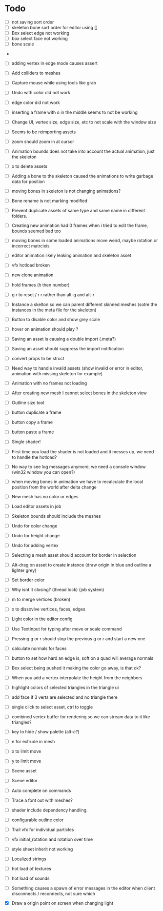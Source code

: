 # Todo

- [ ] not saving sort order
- [ ] skeleton bone sort order for editor using []
- [ ] Box select edge not working
- [ ] box select face not working
- [ ] bone scale
- 

- [ ] adding vertex in edge mode causes assert
- [ ] Add colliders to meshes
- [ ] Capture mouse while using tools like grab
- [ ] Undo with color did not work
- [ ] edge color did not work
- [ ] inserting a frame with o in the middle seems to not be working
- [ ] Change UI, vertex size, edge size, etc to not scale with the window size
- [ ] Seems to be reimporting assets
- [ ] zoom should zoom in at cursor
- [ ] Animation bounds does not take into account the actual animation, just the skeleton
- [ ] x to delete assets

- [ ] Adding a bone to the skeleton caused the animations to write garbage data for position
- [ ] moving bones in skeleton is not changing animations?
- [ ] Bone rename is not marking modified
- [ ] Prevent duplicate assets of same type and same name in different folders.
- [ ] Creating new animation had 0 frames when i tried to edit the frame, bounds seemed bad too
- [ ] moving bones in some loaded animations move weird, maybe rotation or incorrect matrcieis
- [ ] editor animation likely leaking animation and skeleton asset 
- [ ] vfx hotload broken
- [ ] new clone animation
- [ ] hold frames (h then number)
- [ ] g r to reset / r r rather than alt-g and alt-r
- [ ] Instance a skelton so we can parent different skinned meshes (sotre the instances in the meta file for the skeleton)
- [ ] Button to disable color and show grey scale
- [ ] hover on animation should play ?
- [ ] Saving an asset is causing a double import (.meta?)
- [ ] Saving an asset should suppress the import notification 
- [ ] convert props to be struct
- [ ] Need way to handle invalid assets (show invalid or error in editor, animation with missing skeleton for example)
- [ ] Animation with no frames not loading
- [ ] After creating new mesh I cannot select bones in the skeleton view
- [ ] Outline size tool
- [ ] button duplicate a frame
- [ ] button copy a frame
- [ ] button paste a frame
- [ ] Single shader!
- [ ] First time you load the shader is not loaded and it messes up, we need to handle the hotload?
- [ ] No way to see log messages anymore, we need a console window (win32 window you can open?)
- [ ] when moving bones in animation we have to recalculate the local position from the world after delta change
- [ ] New mesh has no color or edges
- [ ] Load editor assets in job
- [ ] Skeleton bounds should include the meshes
- [ ] Undo for color change
- [ ] Undo for height change
- [ ] Undo for adding vertex
- [ ] Selecting a mesh asset should account for border in selection
- [ ] Alt-drag on asset to create instance  (draw origin in blue and outline a lighter grey)
- [ ] Set border color
- [ ] Why isnt it closing? (thread lock) (job system)
- [ ] m to merge vertices (broken)
- [ ] x to dissovlve vertices, faces, edges
- [ ] Light color in the editor config
- [ ] Use TextInput for typing after move or scale command
- [ ] Pressing g or r should stop the previous g or r and start a new one
- [ ] calculate normals for faces
- [ ] button to set how hard an edge is, soft on a quad will average normals 
- [ ] Box select being pushed it making the color go away, is that ok?
- [ ] When you add a vertex interpolate the height from the neighbors
- [ ] highlight colors of selected triangles in the triangle ui
- [ ] add face if 3 verts are selected and no triangle there
- [ ] single click to select asset, ctrl to toggle
- [ ] combined vertex buffer for rendering so we can stream data to it like triangles?  
- [ ] key to hide / show palette (alt-c?)
- [ ] e for extrude in mesh
- [ ] x to limit move
- [ ] y to limit move
- [ ] Scene asset 
- [ ] Scene editor
- [ ] Auto complete on commands
- [ ] Trace a font out with meshes?
- [ ] shader include dependency handling.
- [ ] configurable outline color
- [ ] Trail vfx for individual particles
- [ ] vfx initial_rotation and rotation over time
- [ ] style sheet inherit not working
- [ ] Localized strings
- [ ] hot load of textures
- [ ] hot load of sounds
- [ ] Something causes a spawn of error messages in the editor when client disconnects / reconnects, not sure which
- [X] Draw a origin point on screen when changing light
